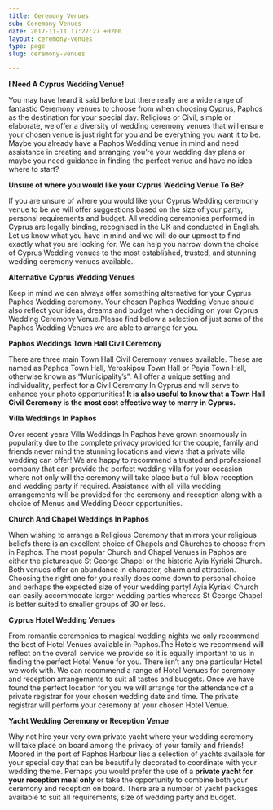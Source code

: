 ```yaml
---
title: Ceremony Venues
sub: Ceremony Venues
date: 2017-11-11 17:27:27 +0200
layout: ceremony-venues
type: page
slug: ceremony-venues

---
```

**I Need A Cyprus Wedding Venue!**

You may have heard it said before but there really are a wide range of fantastic Ceremony venues to choose from when choosing Cyprus, Paphos as the destination for your special day. Religious or Civil, simple or elaborate, we offer a diversity of wedding ceremony venues that will ensure your chosen venue is just right for you and be everything you want it to be. Maybe you already have a Paphos Wedding venue in mind and need assistance in creating and arranging you’re your wedding day plans or maybe you need guidance in finding the perfect venue and have no idea where to start?

**Unsure of where you would like your Cyprus Wedding Venue To Be?**

If you are unsure of where you would like your Cyprus Wedding ceremony venue to be we will offer suggestions based on the size of your party, personal requirements and budget. All wedding ceremonies performed in Cyprus are legally binding, recognised in the UK and conducted in English. Let us know what you have in mind and we will do our upmost to find exactly what you are looking for. We can help you narrow down the choice of Cyprus Wedding venues to the most established, trusted, and stunning wedding ceremony venues available.

**Alternative Cyprus Wedding Venues**

Keep in mind we can always offer something alternative for your Cyprus Paphos Wedding ceremony. Your chosen Paphos Wedding Venue should also reflect your ideas, dreams and budget when deciding on your Cyprus Wedding Ceremony Venue.Please find below a selection of just some of the Paphos Wedding Venues we are able to arrange for you.

**Paphos Weddings Town Hall Civil Ceremony**

There are three main Town Hall Civil Ceremony venues available. These are named as Paphos Town Hall, Yeroskipou Town Hall or Peyia Town Hall, otherwise known as “Municipality’s”. All offer a unique setting and individuality, perfect for a Civil Ceremony In Cyprus and will serve to enhance your photo opportunities! **It is also useful to know that a Town Hall Civil Ceremony is the most cost effective way to marry in Cyprus.**

**Villa Weddings In Paphos**

Over recent years Villa Weddings In Paphos have grown enormously in popularity due to the complete privacy provided for the couple, family and friends never mind the stunning locations and views that a private villa wedding can offer! We are happy to recommend a trusted and professional company that can provide the perfect wedding villa for your occasion where not only will the ceremony will take place but a full blow reception and wedding party if required. Assistance with all villa wedding arrangements will be provided for the ceremony and reception along with a choice of Menus and Wedding Décor opportunities.

**Church And Chapel Weddings In Paphos**

When wishing to arrange a Religious Ceremony that mirrors your religious beliefs there is an excellent choice of Chapels and Churches to choose from in Paphos. The most popular Church and Chapel Venues in Paphos are either the picturesque St George Chapel or the historic Ayia Kyriaki Church. Both venues offer an abundance in character, charm and attraction. Choosing the right one for you really does come down to personal choice and perhaps the expected size of your wedding party! Ayia Kyriaki Church can easily accommodate larger wedding parties whereas St George Chapel is better suited to smaller groups of 30 or less.

**Cyprus Hotel Wedding Venues**

From romantic ceremonies to magical wedding nights we only recommend the best of Hotel Venues available in Paphos.The Hotels we recommend will reflect on the overall service we provide so it is equally important to us in finding the perfect Hotel Venue for you. There isn’t any one particular Hotel we work with. We can recommend a range of Hotel Venues for ceremony and reception arrangements to suit all tastes and budgets. Once we have found the perfect location for you we will arrange for the attendance of a private registrar for your chosen wedding date and time. The private registrar will perform your ceremony at your chosen Hotel Venue.

**Yacht Wedding Ceremony or Reception Venue**

Why not hire your very own private yacht where your wedding ceremony will take place on board among the privacy of your family and friends! Moored in the port of Paphos Harbour lies a selection of yachts available for your special day that can be beautifully decorated to coordinate with your wedding theme. Perhaps you would prefer the use of a **private yacht for your reception meal only** or take the opportunity to combine both your ceremony and reception on board. There are a number of yacht packages available to suit all requirements, size of wedding party and budget.